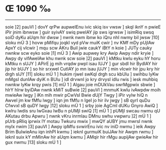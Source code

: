 # Œ 1090 ‰
---
soie ]2] pauVI ] dovY qrPw aupweIEnu ivic skiq isv vwsw ] skqI
iknY n pwieE iPir jnim ibnwsw ] guir syivAY swiq pweIAY jip sws
igrwsw ] isimRiq swsq soiD dyKu aUqm hir dwsw ] nwnk nwm ibnw ko iQru
nhI nwmy bil jwsw ]10] sloku mÚ 3 ] hovw pMifqu joqkI vyd pVw muiK
cwir ] nv KMf mDy pUjIAw ApxY cij vIcwir ] mqu scw AKru Buil jwie
caukY iBtY n koie ] JUTy cauky nwnkw scw eyko soie ]1] mÚ 3 ] Awip
aupwey kry Awip Awpy ndir kryie ] Awpy dy vifAweIAw khu nwnk scw
soie ]2] pauVI ] kMtku kwlu eyku hY horu kMtku n sUJY ] APirE jg mih
vrqdw pwpI isau lUJY ] gur sbdI hir BydIAY hir jip hir bUJY ] so hir
srxweI CutIAY jo mn isau jUJY ] min vIcwir hir jpu kry hir drgh sIJY
]11] sloku mÚ 1 ] hukim rjweI swKqI drgh scu kbUlu ] swihbu lyKw
mMgsI dunIAw dyiK n BUlu ] idl drvwnI jo kry drvysI idlu rwis ] iesk
muhbiq nwnkw lyKw krqy pwis ]1] mÚ 1 ] Algau joie mDUkVau
swrMgpwix sbwie ] hIrY hIrw byiDAw nwnk kMiT suBwie ]2] pauVI ]
mnmuK kwlu ivAwpdw moih mwieAw lwgy ] iKn mih mwir pCwVsI Bwie dUjY
Twgy ] iPir vylw hiQ n AwveI jm kw fMfu lwgy ] iqn jm fMfu n lgeI jo
hir ilv jwgy ] sB qyrI quDu CfwvxI sB quDY lwgy ]12] sloku mÚ 1 ]
srby joie AgCmI dUKu Gnyro AwiQ ] kwlru lwdis sru lwGxau lwBu n pUMjI
swiQ ]1] mÚ 1 ] pUMjI swcau nwmu qU AKutau drbu Apwru ] nwnk vKru
inrmlau DMnu swhu vwpwru ]2] mÚ 1 ] pUrb pRIiq iprwix lY motau Twkuru
mwix ] mwQY aUBY jmu mwrsI nwnk mylx nwim ]3] pauVI ] Awpy ipMfu
svwirEnu ivic nv iniD nwmu ] ieik Awpy Brim BulwieAnu iqn inhPl
kwmu ] ieknI gurmuiK buiJAw hir Awqm rwmu ] ieknI suix kY mMinAw hir
aUqm kwmu ] AMqir hir rMgu aupijAw gwieAw hir gux nwmu ]13] sloku
mÚ 1 ]
####
